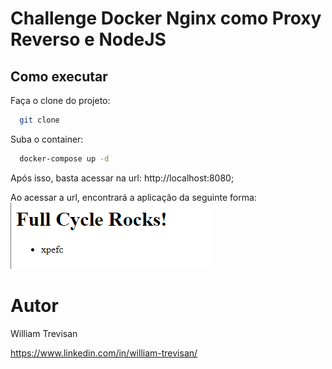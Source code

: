 # Challenge Docker Nginx como Proxy Reverso e NodeJS

## Como executar

Faça o clone do projeto:
```bash
  git clone
```

Suba o container:
```bash
  docker-compose up -d
```

Após isso, basta acessar na url: http://localhost:8080;

Ao acessar a url, encontrará a aplicação da seguinte forma:<br>
![Full Cycle Rocks!](https://github.com/williamtrevisan/assets/blob/master/challenge-docker-nginx-nodejs/CodeEducationNginxNodeJS.png)

# Autor

William Trevisan

https://www.linkedin.com/in/william-trevisan/
